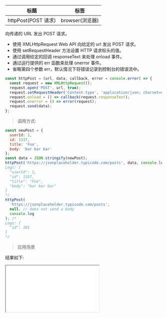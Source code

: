 | 标题                | 标签            |
| ------------------- | --------------- |
| httpPost(POST 请求) | browser(浏览器) |

向传递的 URL 发出 POST 请求。

- 使用 XMLHttpRequest Web API 向给定的 url 发出 POST 请求。
- 使用 setRequestHeader 方法设置 HTTP 请求标头的值。
- 通过调用给定的回调 responseText 来处理 onload 事件。
- 通过运行提供的 err 函数来处理 onerror 事件。
- 省略第四个参数 err，默认情况下将错误记录到控制台的错误流中。

```js
const httpPost = (url, data, callback, error = console.error) => {
  const request = new XMLHttpRequest();
  request.open('POST', url, true);
  request.setRequestHeader('Content-type', 'application/json; charset=utf-8');
  request.onload = () => callback(request.responseText);
  request.onerror = () => error(request);
  request.send(data);
};
```

> 调用方式:

```js
const newPost = {
  userId: 1,
  id: 1337,
  title: 'Foo',
  body: 'bar bar bar'
};
const data = JSON.stringify(newPost);
httpPost('https://jsonplaceholder.typicode.com/posts', data, console.log); /*
Logs: {
  "userId": 1,
  "id": 1337,
  "title": "Foo",
  "body": "bar bar bar"
}
*/
httpPost(
  'https://jsonplaceholder.typicode.com/posts',
  null, // does not send a body
  console.log
); /*
Logs: {
  "id": 101
}
*/
```

> 应用场景

<div class="code-editor" data-url="codes/javascript/html/httpPost.html" data-language="html"></div>

结果如下:

<iframe src="codes/javascript/html/httpPost.html"></iframe>
